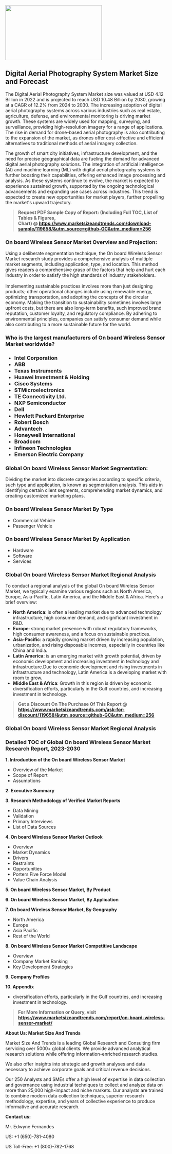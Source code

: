 <p><img class="alignnone size-medium wp-image-20088" src="https://ffe5etoiles.com/wp-content/uploads/2024/12/MST1-300x171.png" alt="" width="300" height="171" /></p><h2>Digital Aerial Photography System Market Size and Forecast</h2><p>The Digital Aerial Photography System Market size was valued at USD 4.12 Billion in 2022 and is projected to reach USD 10.48 Billion by 2030, growing at a CAGR of 12.2% from 2024 to 2030. The increasing adoption of digital aerial photography systems across various industries such as real estate, agriculture, defense, and environmental monitoring is driving market growth. These systems are widely used for mapping, surveying, and surveillance, providing high-resolution imagery for a range of applications. The rise in demand for drone-based aerial photography is also contributing to the expansion of the market, as drones offer cost-effective and efficient alternatives to traditional methods of aerial imagery collection.</p><p>The growth of smart city initiatives, infrastructure development, and the need for precise geographical data are fueling the demand for advanced digital aerial photography solutions. The integration of artificial intelligence (AI) and machine learning (ML) with digital aerial photography systems is further boosting their capabilities, offering enhanced image processing and analysis. As these systems continue to evolve, the market is expected to experience sustained growth, supported by the ongoing technological advancements and expanding use cases across industries. This trend is expected to create new opportunities for market players, further propelling the market's upward trajectory.</p></p><blockquote id="" class=""><strong>Request PDF Sample Copy of Report: (Including Full TOC, List of Tables &amp; Figures, Chart)&nbsp;@&nbsp;<strong><a href="https://www.marketsizeandtrends.com/download-sample/119658/&utm_source=github-GC&utm_medium=256" target="_blank">https://www.marketsizeandtrends.com/download-sample/119658/&utm_source=github-GC&utm_medium=256</a></strong></strong></blockquote><h3 id="" class="">On board Wireless Sensor Market&nbsp;Overview and Projection:</h3><p id="" class="">Using a deliberate segmentation technique, the On board Wireless Sensor Market research study provides a comprehensive analysis of multiple market segments, including application, type, and location. This method gives readers a comprehensive grasp of the factors that help and hurt each industry in order to satisfy the high standards of industry stakeholders. <br /> <br />Implementing sustainable practices involves more than just designing products; other operational changes include using renewable energy, optimizing transportation, and adopting the concepts of the circular economy. Making the transition to sustainability sometimes involves large upfront costs, but there are also long-term benefits, such improved brand reputation, customer loyalty, and regulatory compliance. By adhering to environmental principles, companies can satisfy consumer demand while also contributing to a more sustainable future for the world.</p><h3 id="" class="">Who is the largest manufacturers of&nbsp;On board Wireless Sensor Market worldwide?</h3><h3 class=""><p><ul><li>Intel Corporation </li><li> ABB </li><li> Texas Instruments </li><li> Huawei Investment & Holding </li><li> Cisco Systems </li><li> STMicroelectronics </li><li> TE Connectivity Ltd. </li><li> NXP Semiconductor </li><li> Dell </li><li> Hewlett Packard Enterprise </li><li> Robert Bosch </li><li> Advantech </li><li> Honeywell International </li><li> Broadcom </li><li> Infineon Technologies </li><li> Emerson Electric Company</li></ul></p></h3><h3 id="" class="">Global&nbsp;On board Wireless Sensor Market Segmentation:</h3><p id="" class="">Dividing the market into discrete categories according to specific criteria, such type and application, is known as segmentation analysis. This aids in identifying certain client segments, comprehending market dynamics, and creating customized marketing plans.</p><h3 id="" class="">On board Wireless Sensor Market&nbsp;By Type</h3><p><p><ul><li>Commercial Vehicle </li><li> Passenger Vehicle</p></li></ul></p></p><h3 id="" class="">On board Wireless Sensor Market&nbsp;By Application</h3><p class=""><p><ul><li>Hardware </li><li> Software </li><li> Services</li></ul></p></p><h3 id="" class="">Global On board Wireless Sensor Market Regional Analysis</h3><p id="" class="">To conduct a regional analysis of the global On board Wireless Sensor Market, we typically examine various regions such as North America, Europe, Asia-Pacific, Latin America, and the Middle East &amp; Africa. Here's a brief overview:</p><ul><li><strong>North America</strong>: is often a leading market due to advanced technology infrastructure, high consumer demand, and significant investment in R&amp;D.</li><li><strong>Europe</strong>: strong market presence with robust regulatory frameworks, high consumer awareness, and a focus on sustainable practices.</li><li><strong>Asia-Pacific</strong>: a rapidly growing market driven by increasing population, urbanization, and rising disposable incomes, especially in countries like China and India.</li><li><strong>Latin America</strong>: is an emerging market with growth potential, driven by economic development and increasing investment in technology and infrastructure.Due to economic development and rising investments in infrastructure and technology, Latin America is a developing market with room to grow.</li><li><strong>Middle East &amp; Africa</strong>: Growth in this region is driven by economic diversification efforts, particularly in the Gulf countries, and increasing investment in technology.</li></ul><blockquote id="" class=""><strong>Get a Discount On The Purchase Of This Report @ <strong><a href="https://www.marketsizeandtrends.com/ask-for-discount/119658/&utm_source=github-GC&utm_medium=256" target="_blank">https://www.marketsizeandtrends.com/ask-for-discount/119658/&utm_source=github-GC&utm_medium=256</a></strong></strong></blockquote><h3 id="" class="">Global On board Wireless Sensor Market Regional Analysis</h3><h3 id="" class="">Detailed TOC of Global On board Wireless Sensor Market Research Report, 2023-2030</h3><p id="" class=""><strong>1. Introduction of the On board Wireless Sensor Market</strong></p><ul><li>Overview of the Market</li><li>Scope of Report</li><li>Assumptions</li></ul><p id="" class=""><strong>2. Executive Summary</strong></p><p id="" class=""><strong>3. Research Methodology of Verified Market Reports</strong></p><ul><li>Data Mining</li><li>Validation</li><li>Primary Interviews</li><li>List of Data Sources</li></ul><p id="" class=""><strong>4. On board Wireless Sensor Market Outlook</strong></p><ul><li>Overview</li><li>Market Dynamics</li><li>Drivers</li><li>Restraints</li><li>Opportunities</li><li>Porters Five Force Model</li><li>Value Chain Analysis</li></ul><p id="" class=""><strong>5. On board Wireless Sensor Market, By Product</strong></p><p id="" class=""><strong>6. On board Wireless Sensor Market, By Application</strong></p><p id="" class=""><strong>7. On board Wireless Sensor Market, By Geography</strong></p><ul><li>North America</li><li>Europe</li><li>Asia Pacific</li><li>Rest of the World</li></ul><p id="" class=""><strong>8. On board Wireless Sensor Market Competitive Landscape</strong></p><ul><li>Overview</li><li>Company Market Ranking</li><li>Key Development Strategies</li></ul><p id="" class=""><strong>9. Company Profiles</strong></p><p id="" class=""><strong>10. Appendix</strong></p><ul><li>diversification efforts, particularly in the Gulf countries, and increasing investment in technology.</li></ul><blockquote id="" class=""><strong>For More Information or Query, visit <strong><strong><a href="https://www.marketsizeandtrends.com/report/on-board-wireless-sensor-market/" target="_blank">https://www.marketsizeandtrends.com/report/on-board-wireless-sensor-market/</a></strong></strong></strong></blockquote><p id="" class=""><strong>About Us: Market Size And Trends</strong></p><p id="" class="">Market Size And Trends is a leading Global Research and Consulting firm servicing over 5000+ global clients. We provide advanced analytical research solutions while offering information-enriched research studies.</p><p id="" class="">We also offer insights into strategic and growth analyses and data necessary to achieve corporate goals and critical revenue decisions.</p><p id="" class="">Our 250 Analysts and SMEs offer a high level of expertise in data collection and governance using industrial techniques to collect and analyze data on more than 25,000 high-impact and niche markets. Our analysts are trained to combine modern data collection techniques, superior research methodology, expertise, and years of collective experience to produce informative and accurate research.</p><p id="" class=""><strong>Contact us:</strong></p><p id="" class="">Mr. Edwyne Fernandes</p><p id="" class="">US: +1 (650)-781-4080</p><p id="" class="">US Toll-Free: +1 (800)-782-1768</p>
